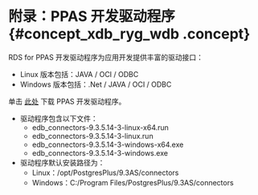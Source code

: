 # 附录：PPAS 开发驱动程序 {#concept_xdb_ryg_wdb .concept}

RDS for PPAS 开发驱动程序为应用开发提供丰富的驱动接口：

-   Linux 版本包括：JAVA / OCI / ODBC
-   Windows 版本包括：.Net / JAVA / OCI / ODBC

单击 [此处](http://docs-aliyun.cn-hangzhou.oss.aliyun-inc.com/assets/attach/26170/cn_zh/1529679596241/ppas10-jdbc.zip) 下载 PPAS 开发驱动程序。

-   驱动程序包含以下文件：
    -   edb\_connectors-9.3.5.14-3-linux-x64.run
    -   edb\_connectors-9.3.5.14-3-linux.run
    -   edb\_connectors-9.3.5.14-3-windows-x64.exe
    -   edb\_connectors-9.3.5.14-3-windows.exe
-   驱动程序默认安装路径为：
    -   Linux：/opt/PostgresPlus/9.3AS/connectors
    -   Windows：C:/Program Files/PostgresPlus/9.3AS/connectors

